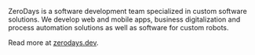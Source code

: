 ZeroDays is a software development team specialized in custom software solutions. We develop web and mobile apps, business digitalization and process automation solutions as well as software for custom robots.

Read more at [zerodays.dev](https://zerodays.dev).
